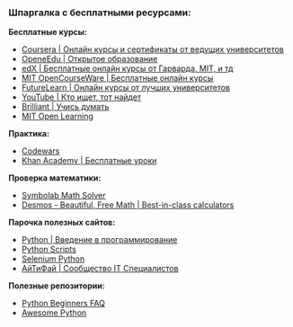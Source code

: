 ### Шпаргалка с бесплатными ресурсами:


**Бесплатные курсы:**
- [Coursera | Онлайн курсы и сертификаты от ведущих университетов](http://coursera.org/)  
- [OpeneEdu | Открытое образование](https://openedu.ru/course/#query=Python)  
- [edX | Бесплатные онлайн курсы от Гарварда, MIT, и тд](https://edx.org/)  
- [MIT OpenCourseWare | Бесплатные онлайн курсы](https://ocw.mit.edu/)  
- [FutureLearn | Онлайн курсы от лучших университетов](https://futurelearn.com/)  
- [YouTube | Кто ищет, тот найдет](https://youtube.com/)  
- [Brilliant | Учись думать](https://brilliant.org/)  
- [MIT Open Learning](https://openlearning.mit.edu/)  


**Практика:**  
- [Codewars](https://codewars.com)  
- [Khan Academy | Бесплатные уроки](https://khanacademy.com)  


**Проверка математики:**  
- [Symbolab Math Solver](https://symbolab.com/)  
- [Desmos - Beautiful, Free Math | Best-in-class calculators](https://desmos.com)  


**Парочка полезных сайтов:**  
- [Python | Введение в программирование](https://younglinux.info/python.php)  
- [Python Scripts](https://python-scripts.com/)  
- [Selenium Python](https://selenium-python.com/)  
- [АйТиФай | Сообщество IT Специалистов](https://itfy.org)  


**Полезные репозитории:**  
- [Python Beginners FAQ](https://github.com/ru-python-beginners/faq)  
- [Awesome Python](https://github.com/vinta/awesome-python)  

